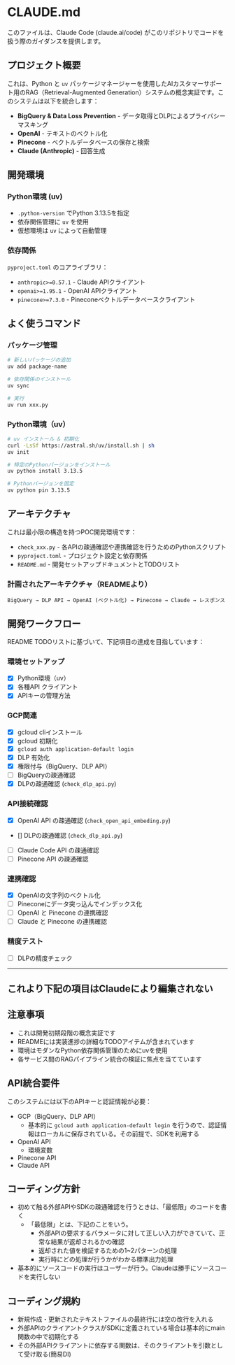 # CLAUDE.md

このファイルは、Claude Code (claude.ai/code) がこのリポジトリでコードを扱う際のガイダンスを提供します。

## プロジェクト概要

これは、Python と `uv` パッケージマネージャーを使用したAIカスタマーサポート用のRAG（Retrieval-Augmented Generation）システムの概念実証です。このシステムは以下を統合します：

- **BigQuery & Data Loss Prevention** - データ取得とDLPによるプライバシーマスキング
- **OpenAI** - テキストのベクトル化
- **Pinecone** - ベクトルデータベースの保存と検索
- **Claude (Anthropic)** - 回答生成

## 開発環境

### Python環境 (uv)
- `.python-version` でPython 3.13.5を指定
- 依存関係管理に `uv` を使用
- 仮想環境は `uv` によって自動管理

### 依存関係
`pyproject.toml` のコアライブラリ：
- `anthropic>=0.57.1` - Claude APIクライアント
- `openai>=1.95.1` - OpenAI APIクライアント
- `pinecone>=7.3.0` - Pineconeベクトルデータベースクライアント

## よく使うコマンド

### パッケージ管理

```bash
# 新しいパッケージの追加
uv add package-name

# 依存関係のインストール
uv sync

# 実行
uv run xxx.py
```

### Python環境（uv）

```bash
# uv インストール & 初期化
curl -LsSf https://astral.sh/uv/install.sh | sh
uv init

# 特定のPythonバージョンをインストール
uv python install 3.13.5

# Pythonバージョンを固定
uv python pin 3.13.5
```

## アーキテクチャ

これは最小限の構造を持つPOC開発環境です：

- `check_xxx.py` - 各APIの疎通確認や連携確認を行うためのPythonスクリプト
- `pyproject.toml` - プロジェクト設定と依存関係
- `README.md` - 開発セットアップドキュメントとTODOリスト

### 計画されたアーキテクチャ（READMEより）

```
BigQuery → DLP API → OpenAI (ベクトル化) → Pinecone → Claude → レスポンス
```

## 開発ワークフロー

README TODOリストに基づいて、下記項目の達成を目指しています：

### 環境セットアップ
- [x] Python環境（uv）
- [x] 各種API クライアント
- [x] APIキーの管理方法

### GCP関連
- [x] gcloud cliインストール
- [x] gcloud 初期化
- [x] `gcloud auth application-default login`
- [x] DLP 有効化
- [x] 権限付与（BigQuery、DLP API）
- [ ] BigQueryの疎通確認
- [x] DLPの疎通確認 (`check_dlp_api.py`)

### API接続確認
- [x] OpenAI API の疎通確認 (`check_open_api_embeding.py`)
- [] DLPの疎通確認 (`check_dlp_api.py`)
- [ ] Claude Code API の疎通確認
- [ ] Pinecone API の疎通確認

### 連携確認
- [x] OpenAIの文字列のベクトル化
- [ ] Pineconeにデータ突っ込んでインデックス化
- [ ] OpenAI と Pinecone の連携確認
- [ ] Claude と Pinecone の連携確認

### 精度テスト
- [ ] DLPの精度チェック


--- 

## これより下記の項目はClaudeにより編集されない

## 注意事項

- これは開発初期段階の概念実証です
- READMEには実装進捗の詳細なTODOアイテムが含まれています
- 環境はモダンなPython依存関係管理のためにuvを使用
- 各サービス間のRAGパイプライン統合の検証に焦点を当てています

## API統合要件

このシステムには以下のAPIキーと認証情報が必要：
- GCP（BigQuery、DLP API）
  - 基本的に `gcloud auth application-default login` を行うので、認証情報はローカルに保存されている。その前提で、SDKを利用する
- OpenAI API
  - 環境変数
- Pinecone API
- Claude API

## コーディング方針 

- 初めて触る外部APIやSDKの疎通確認を行うときは、「最低限」のコードを書く
  - 「最低限」とは、下記のことをいう。
    - 外部APIの要求するパラメータに対して正しい入力ができていて、正常な結果が返却されるかの確認
    - 返却された値を検証するための1~2パターンの処理
    - 実行時にどの処理が行うかがわかる標準出力処理
- 基本的にソースコードの実行はユーザーが行う。Claudeは勝手にソースコードを実行しない

## コーディング規約

- 新規作成・更新されたテキストファイルの最終行には空の改行を入れる
- 外部APIのクライアントクラスがSDKに定義されている場合は基本的にmain関数の中で初期化する
- その外部APIクライアントに依存する関数は、そのクライアントを引数として受け取る(簡易DI)
